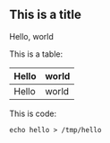 ## This is a title

Hello, world

This is a table:

| Hello | world |
| --- | --- |
| Hello | world |

This is code:

```shell
echo hello > /tmp/hello
```
